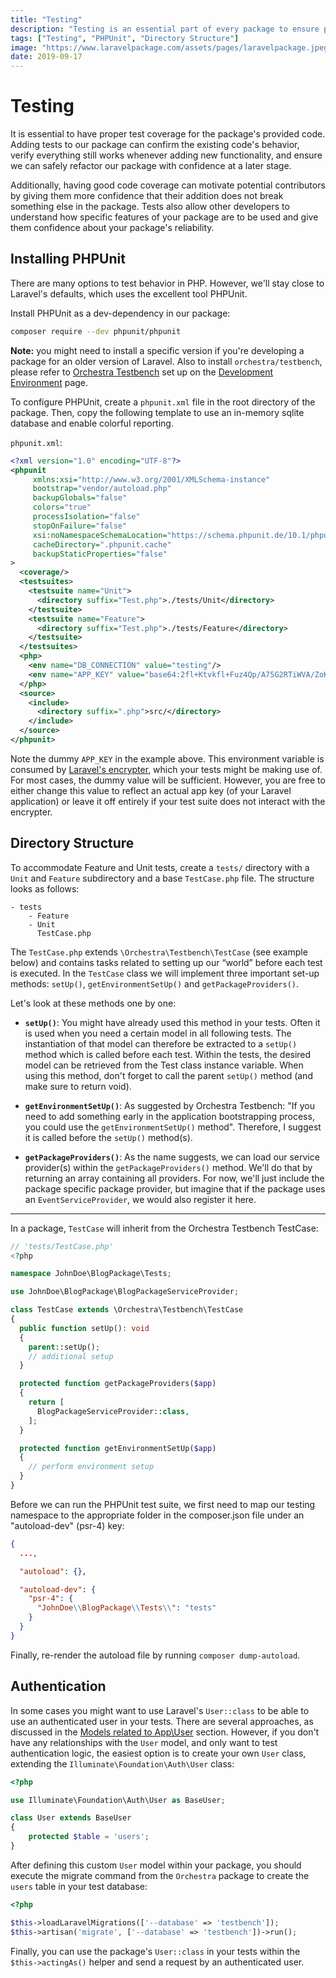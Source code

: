 ```yaml
---
title: "Testing"
description: "Testing is an essential part of every package to ensure proper behavior and allow refactoring with confidence. This section explains how to set up a testing environment using PHPUnit to create robust packages."
tags: ["Testing", "PHPUnit", "Directory Structure"]
image: "https://www.laravelpackage.com/assets/pages/laravelpackage.jpeg"
date: 2019-09-17
---
```


# Testing

It is essential to have proper test coverage for the package's provided code. Adding tests to our package can confirm the existing code's behavior, verify everything still works whenever adding new functionality, and ensure we can safely refactor our package with confidence at a later stage.

Additionally, having good code coverage can motivate potential contributors by giving them more confidence that their addition does not break something else in the package. Tests also allow other developers to understand how specific features of your package are to be used and give them confidence about your package's reliability.

## Installing PHPUnit

There are many options to test behavior in PHP. However, we'll stay close to Laravel's defaults, which uses the excellent tool PHPUnit.

Install PHPUnit as a dev-dependency in our package:

```bash
composer require --dev phpunit/phpunit
```

**Note:** you might need to install a specific version if you're developing a package for an older version of Laravel. Also to install `orchestra/testbench`, please refer to [Orchestra Testbench](https://laravelpackage.com/02-development-environment.html#orchestra-testbench) set up on the [Development Environment](https://laravelpackage.com/02-development-environment.html) page.

To configure PHPUnit, create a `phpunit.xml` file in the root directory of the package.
Then, copy the following template to use an in-memory sqlite database and enable colorful reporting.

`phpunit.xml`:

```xml title="phpunit.xml"
<?xml version="1.0" encoding="UTF-8"?>
<phpunit
     xmlns:xsi="http://www.w3.org/2001/XMLSchema-instance"
     bootstrap="vendor/autoload.php"
     backupGlobals="false"
     colors="true"
     processIsolation="false"
     stopOnFailure="false"
     xsi:noNamespaceSchemaLocation="https://schema.phpunit.de/10.1/phpunit.xsd"
     cacheDirectory=".phpunit.cache"
     backupStaticProperties="false"
>
  <coverage/>
  <testsuites>
    <testsuite name="Unit">
      <directory suffix="Test.php">./tests/Unit</directory>
    </testsuite>
    <testsuite name="Feature">
      <directory suffix="Test.php">./tests/Feature</directory>
    </testsuite>
  </testsuites>
  <php>
    <env name="DB_CONNECTION" value="testing"/>
    <env name="APP_KEY" value="base64:2fl+Ktvkfl+Fuz4Qp/A75G2RTiWVA/ZoKZvp6fiiM10="/>
  </php>
  <source>
    <include>
      <directory suffix=".php">src/</directory>
    </include>
  </source>
</phpunit>

```

Note the dummy `APP_KEY` in the example above. This environment variable is consumed by [Laravel's encrypter](https://laravel.com/docs/8.x/encryption#using-the-encrypter), which your tests might be making use of. For most cases, the dummy value will be sufficient. However, you are free to either change this value to reflect an actual app key (of your Laravel application) or leave it off entirely if your test suite does not interact with the encrypter.

## Directory Structure

To accommodate Feature and Unit tests, create a `tests/` directory with a `Unit` and `Feature` subdirectory and a base `TestCase.php` file. The structure looks as follows:

```
- tests
    - Feature
    - Unit
      TestCase.php
```

The `TestCase.php` extends `\Orchestra\Testbench\TestCase` (see example below) and contains tasks related to setting up our “world” before each test is executed. In the `TestCase` class we will implement three important set-up methods: `setUp()`, `getEnvironmentSetUp()` and `getPackageProviders()`.

Let's look at these methods one by one:

- **`setUp()`**: You might have already used this method in your tests. Often it is used when you need a certain model in all following tests. The instantiation of that model can therefore be extracted to a `setUp()` method which is called before each test. Within the tests, the desired model can be retrieved from the Test class instance variable. When using this method, don't forget to call the parent `setUp()` method (and make sure to return void).

- **`getEnvironmentSetUp()`**: As suggested by Orchestra Testbench: "If you need to add something early in the application bootstrapping process, you could use the `getEnvironmentSetUp()` method". Therefore, I suggest it is called before the `setUp()` method(s).

- **`getPackageProviders()`**: As the name suggests, we can load our service provider(s) within the `getPackageProviders()` method. We'll do that by returning an array containing all providers. For now, we'll just include the package specific package provider, but imagine that if the package uses an `EventServiceProvider`, we would also register it here.

---

In a package, `TestCase` will inherit from the Orchestra Testbench TestCase:

```php
// 'tests/TestCase.php'
<?php

namespace JohnDoe\BlogPackage\Tests;

use JohnDoe\BlogPackage\BlogPackageServiceProvider;

class TestCase extends \Orchestra\Testbench\TestCase
{
  public function setUp(): void
  {
    parent::setUp();
    // additional setup
  }

  protected function getPackageProviders($app)
  {
    return [
      BlogPackageServiceProvider::class,
    ];
  }

  protected function getEnvironmentSetUp($app)
  {
    // perform environment setup
  }
}
```

Before we can run the PHPUnit test suite, we first need to map our testing namespace to the appropriate folder in the composer.json file under an "autoload-dev" (psr-4) key:

```json
{
  ...,

  "autoload": {},

  "autoload-dev": {
    "psr-4": {
      "JohnDoe\\BlogPackage\\Tests\\": "tests"
    }
  }
}
```

Finally, re-render the autoload file by running `composer dump-autoload`.

## Authentication

In some cases you might want to use Laravel's `User::class` to be able to use an authenticated user in your tests.
There are several approaches, as discussed in the [Models related to App\User](https://laravelpackage.com/08-models-and-migrations.html#models-related-to-app-user) section. However, if you don't have any relationships with the `User` model, and only want to test authentication logic, the easiest option is to create your own `User` class, extending the `Illuminate\Foundation\Auth\User` class:

```php title="App/Models/User.php"
<?php

use Illuminate\Foundation\Auth\User as BaseUser;

class User extends BaseUser
{
    protected $table = 'users';
}
```
After defining this custom `User` model within your package, you should execute the migrate command from the `Orchestra` package to create the `users` table in your test database:

```php
<?php

$this->loadLaravelMigrations(['--database' => 'testbench']);
$this->artisan('migrate', ['--database' => 'testbench'])->run();
```
Finally, you can use the package's `User::class` in your tests within the `$this->actingAs()` helper and send a request by an authenticated user.
